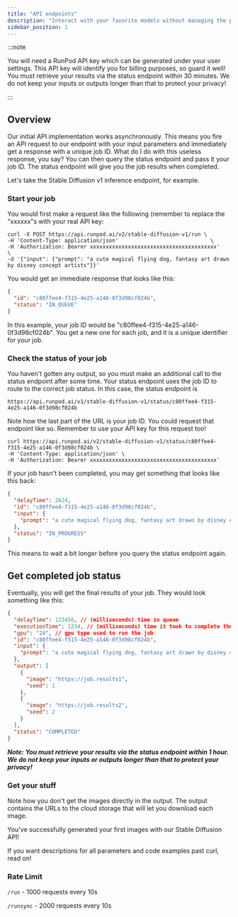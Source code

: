 ```yaml
---
title: "API endpoints"
description: "Interact with your favorite models without managing the pods yourself."
sidebar_position: 1
---
```


:::note

You will need a RunPod API key which can be generated under your user settings. This API key will identify you for billing purposes, so guard it well!
You must retrieve your results via the status endpoint within 30 minutes. We do not keep your inputs or outputs longer than that to protect your privacy!

:::

## Overview

Our initial API implementation works asynchronously. This means you fire an API request to our endpoint with your input parameters and immediately get a response with a unique job ID. What do I do with this useless response, you say? You can then query the status endpoint and pass it your job ID. The status endpoint will give you the job results when completed.

Let's take the Stable Diffusion v1 inference endpoint, for example.

### Start your job

You would first make a request like the following (remember to replace the "xxxxxx"s with your real API key:

```curl
curl -X POST https://api.runpod.ai/v2/stable-diffusion-v1/run \
-H 'Content-Type: application/json'                             \
-H 'Authorization: Bearer xxxxxxxxxxxxxxxxxxxxxxxxxxxxxxxxxxxxxxxx'    \
-d '{"input": {"prompt": "a cute magical flying dog, fantasy art drawn by disney concept artists"}}'
```

You would get an immediate response that looks like this:

```json
{
  "id": "c80ffee4-f315-4e25-a146-0f3d98cf024b",
  "status": "IN_QUEUE"
}
```

In this example, your job ID would be "c80ffee4-f315-4e25-a146-0f3d98cf024b". You get a new one for each job, and it is a unique identifier for your job.

### Check the status of your job

You haven't gotten any output, so you must make an additional call to the status endpoint after some time. Your status endpoint uses the job ID to route to the correct job status. In this case, the status endpoint is

```
https://api.runpod.ai/v1/stable-diffusion-v1/status/c80ffee4-f315-4e25-a146-0f3d98cf024b
```

Note how the last part of the URL is your job ID. You could request that endpoint like so. Remember to use your API key for this request too!

```curl
curl https://api.runpod.ai/v2/stable-diffusion-v1/status/c80ffee4-f315-4e25-a146-0f3d98cf024b \
-H 'Content-Type: application/json' \
-H 'Authorization: Bearer xxxxxxxxxxxxxxxxxxxxxxxxxxxxxxxxxxxxxxxx'
```

If your job hasn't been completed, you may get something that looks like this back:

```json
{
  "delayTime": 2624,
  "id": "c80ffee4-f315-4e25-a146-0f3d98cf024b",
  "input": {
    "prompt": "a cute magical flying dog, fantasy art drawn by disney concept artists"
  },
  "status": "IN_PROGRESS"
}
```

This means to wait a bit longer before you query the status endpoint again.

## Get completed job status

Eventually, you will get the final results of your job. They would look something like this:

```json
{
  "delayTime": 123456, // (milliseconds) time in queue
  "executionTime": 1234, // (milliseconds) time it took to complete the job
  "gpu": "24", // gpu type used to run the job
  "id": "c80ffee4-f315-4e25-a146-0f3d98cf024b",
  "input": {
    "prompt": "a cute magical flying dog, fantasy art drawn by disney concept artists"
  },
  "output": [
    {
      "image": "https://job.results1",
      "seed": 1
    },
    {
      "image": "https://job.results2",
      "seed": 2
    }
  ],
  "status": "COMPLETED"
}
```

_**Note: You must retrieve your results via the status endpoint within 1 hour. We do not keep your inputs or outputs longer than that to protect your privacy!**_

### Get your stuff

Note how you don't get the images directly in the output. The output contains the URLs to the cloud storage that will let you download each image.

You've successfully generated your first images with our Stable Diffusion API!

If you want descriptions for all parameters and code examples past curl, read on!

### Rate Limit

`/run` - 1000 requests every 10s

`/runsync` - 2000 requests every 10s
